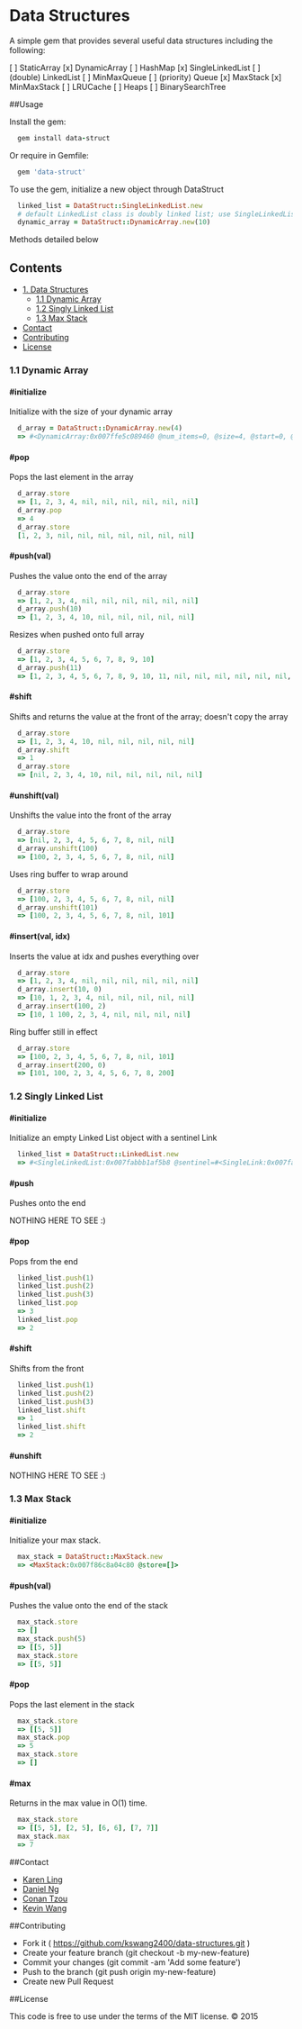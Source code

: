 # Data Structures

A simple gem that provides several useful data structures including the following:

[ ] StaticArray
[x] DynamicArray
[ ] HashMap
[x] SingleLinkedList
[ ] \(double\) LinkedList
[ ] MinMaxQueue
[ ] \(priority\) Queue
[x] MaxStack
[x] MinMaxStack
[ ] LRUCache
[ ] Heaps
[ ] BinarySearchTree

##Usage

Install the gem:

```ruby
  gem install data-struct
```

Or require in Gemfile:

```ruby
  gem 'data-struct'
```

To use the gem, initialize a new object through DataStruct

```ruby
  linked_list = DataStruct::SingleLinkedList.new
  # default LinkedList class is doubly linked list; use SingleLinkedList for singly linked list
  dynamic_array = DataStruct::DynamicArray.new(10)
```

Methods detailed below

## Contents

* [1. Data Structures](#1-data-structures)
  * [1.1 Dynamic Array](#11-dynamic-array)
  * [1.2 Singly Linked List](#12-singly-linked-list)
  * [1.3 Max Stack](#13-max-stack)
* [Contact](#contact)
* [Contributing](#contributing)
* [License](#license)

### 1.1 Dynamic Array

#### #initialize

Initialize with the size of your dynamic array

```ruby
  d_array = DataStruct::DynamicArray.new(4)
  => #<DynamicArray:0x007ffe5c089460 @num_items=0, @size=4, @start=0, @store=[nil, nil, nil, nil]>
```

#### #pop

Pops the last element in the array

```ruby
  d_array.store
  => [1, 2, 3, 4, nil, nil, nil, nil, nil, nil]
  d_array.pop
  => 4
  d_array.store
  [1, 2, 3, nil, nil, nil, nil, nil, nil, nil]
```

#### #push(val)

Pushes the value onto the end of the array

```ruby
  d_array.store
  => [1, 2, 3, 4, nil, nil, nil, nil, nil, nil]
  d_array.push(10)
  => [1, 2, 3, 4, 10, nil, nil, nil, nil, nil]
```

Resizes when pushed onto full array

```ruby
  d_array.store
  => [1, 2, 3, 4, 5, 6, 7, 8, 9, 10]
  d_array.push(11)
  => [1, 2, 3, 4, 5, 6, 7, 8, 9, 10, 11, nil, nil, nil, nil, nil, nil, nil, nil, nil]
```

#### #shift

Shifts and returns the value at the front of the array; doesn't copy the array

```ruby
  d_array.store
  => [1, 2, 3, 4, 10, nil, nil, nil, nil, nil]
  d_array.shift
  => 1
  d_array.store
  => [nil, 2, 3, 4, 10, nil, nil, nil, nil, nil]
```

#### #unshift(val)

Unshifts the value into the front of the array

```ruby
  d_array.store
  => [nil, 2, 3, 4, 5, 6, 7, 8, nil, nil]
  d_array.unshift(100)
  => [100, 2, 3, 4, 5, 6, 7, 8, nil, nil]
```

Uses ring buffer to wrap around

```ruby
  d_array.store
  => [100, 2, 3, 4, 5, 6, 7, 8, nil, nil]
  d_array.unshift(101)
  => [100, 2, 3, 4, 5, 6, 7, 8, nil, 101]
```

#### #insert(val, idx)

Inserts the value at idx and pushes everything over

```ruby
  d_array.store
  => [1, 2, 3, 4, nil, nil, nil, nil, nil, nil]
  d_array.insert(10, 0)
  => [10, 1, 2, 3, 4, nil, nil, nil, nil, nil]
  d_array.insert(100, 2)
  => [10, 1 100, 2, 3, 4, nil, nil, nil, nil]
```

Ring buffer still in effect

```ruby
  d_array.store
  => [100, 2, 3, 4, 5, 6, 7, 8, nil, 101]
  d_array.insert(200, 0)
  => [101, 100, 2, 3, 4, 5, 6, 7, 8, 200]
```

### 1.2 Singly Linked List

#### #initialize

Initialize an empty Linked List object with a sentinel Link

```ruby
  linked_list = DataStruct::LinkedList.new
  => #<SingleLinkedList:0x007fabbb1af5b8 @sentinel=#<SingleLink:0x007fabbb1af590 @next=nil, @val=nil>>
```
#### #push

Pushes onto the end

NOTHING HERE TO SEE :)

#### #pop

Pops from the end

```ruby
  linked_list.push(1)
  linked_list.push(2)
  linked_list.push(3)
  linked_list.pop
  => 3
  linked_list.pop
  => 2
```

#### #shift

Shifts from the front

```ruby
  linked_list.push(1)
  linked_list.push(2)
  linked_list.push(3)
  linked_list.shift
  => 1
  linked_list.shift
  => 2
```

#### #unshift

NOTHING HERE TO SEE :)

### 1.3 Max Stack

#### #initialize

Initialize your max stack.

```ruby
  max_stack = DataStruct::MaxStack.new
  => <MaxStack:0x007f86c8a04c80 @store=[]>
```

#### #push(val)

Pushes the value onto the end of the stack

```ruby
  max_stack.store
  => []
  max_stack.push(5)
  => [[5, 5]]
  max_stack.store
  => [[5, 5]]
```

#### #pop

Pops the last element in the stack

```ruby
  max_stack.store
  => [[5, 5]]
  max_stack.pop
  => 5
  max_stack.store
  => []
```

#### #max

Returns in the max value in O(1) time.

```ruby
  max_stack.store
  => [[5, 5], [2, 5], [6, 6], [7, 7]]
  max_stack.max
  => 7
```

##Contact

* [Karen Ling](https://github.com/karenling)
* [Daniel Ng](https://github.com/danielng09)
* [Conan Tzou](https://github.com/conanza)
* [Kevin Wang](https://github.com/kswang2400)

##Contributing

* Fork it ( https://github.com/kswang2400/data-structures.git )
* Create your feature branch (git checkout -b my-new-feature)
* Commit your changes (git commit -am 'Add some feature')
* Push to the branch (git push origin my-new-feature)
* Create new Pull Request

##License

This code is free to use under the terms of the MIT license. © 2015
